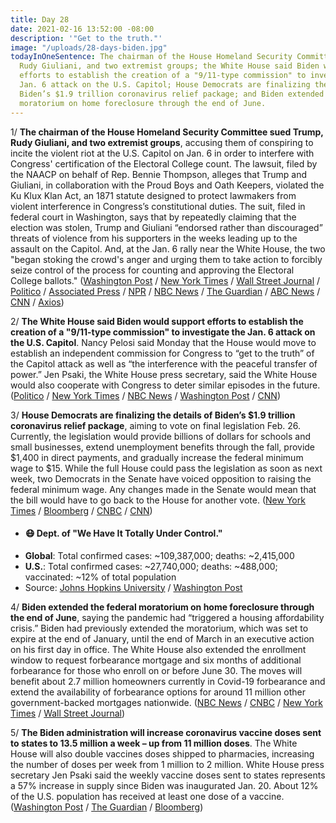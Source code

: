 ```yaml
---
title: Day 28
date: 2021-02-16 13:52:00 -08:00
description: '"Get to the truth."'
image: "/uploads/28-days-biden.jpg"
todayInOneSentence: The chairman of the House Homeland Security Committee sued Trump,
  Rudy Giuliani, and two extremist groups; the White House said Biden would support
  efforts to establish the creation of a "9/11-type commission" to investigate the
  Jan. 6 attack on the U.S. Capitol; House Democrats are finalizing the details of
  Biden’s $1.9 trillion coronavirus relief package; and Biden extended the federal
  moratorium on home foreclosure through the end of June.
---
```


1/ **The chairman of the House Homeland Security Committee sued Trump, Rudy Giuliani, and two extremist groups**, accusing them of conspiring to incite the violent riot at the U.S. Capitol on Jan. 6 in order to interfere with Congress' certification of the Electoral College count. The lawsuit, filed by the NAACP on behalf of Rep. Bennie Thompson, alleges that Trump and Giuliani, in collaboration with the Proud Boys and Oath Keepers, violated the Ku Klux Klan Act, an 1871 statute designed to protect lawmakers from violent interference in Congress’s constitutional duties. The suit, filed in federal court in Washington, says that by repeatedly claiming that the election was stolen, Trump and Giuliani “endorsed rather than discouraged” threats of violence from his supporters in the weeks leading up to the assault on the Capitol. And, at the Jan. 6 rally near the White House, the two "began stoking the crowd's anger and urging them to take action to forcibly seize control of the process for counting and approving the Electoral College ballots." ([Washington Post](https://www.washingtonpost.com/local/legal-issues/lawsuit-trump-capitol-riot/2021/02/16/1695b6b0-6fd6-11eb-b8a9-b9467510f0fe_story.html) / [New York Times](https://www.nytimes.com/2021/02/16/us/politics/naacp-sues-trump-giuliani-proud-boys-capitol.html) / [Wall Street Journal](https://www.wsj.com/articles/trump-giuliani-accused-of-conspiring-to-incite-a-riot-in-new-lawsuit-11613491170?mod=hp_lead_pos4) / [Politico](https://www.politico.com/news/2021/02/16/naacp-trump-giuliani-capitol-riots-469077) / [Associated Press](https://apnews.com/article/bennie-thompson-sues-trump-capitol-riot-7eb83edae942014d4a6e4a047ef641a9) / [NPR](https://www.npr.org/2021/02/16/968374210/house-democrat-sues-trump-giuliani-and-2-far-right-groups-over-capitol-riot) / [NBC News](https://www.nbcnews.com/politics/donald-trump/congressman-naacp-sue-trump-giuliani-over-capitol-riot-n1258009) / [The Guardian](https://www.theguardian.com/us-news/2021/feb/16/trump-giuliani-lawsuit-capitol-riot-bennie-thompson-naacp) / [ABC News](https://abcnews.go.com/Politics/lawsuit-accuses-donald-trump-giuliani-conspiring-incite-capitol/story?id=75921776) / [CNN](https://www.cnn.com/2021/02/16/politics/capitol-lawsuit-trump-giuliani-proud-boys-oath-keepers/index.html) / [Axios](https://www.axios.com/naacp-sues-trump-for-inciting-capitol-riot-6b9cbf86-aa8b-4727-843e-47710c5e4bbb.html))

2/ **The White House said Biden would support efforts to establish the creation of a "9/11-type commission" to investigate the Jan. 6 attack on the U.S. Capitol**. Nancy Pelosi said Monday that the House would move to establish an independent commission for Congress to “get to the truth” of the Capitol attack as well as “the interference with the peaceful transfer of power.” Jen Psaki, the White House press secretary, said the White House would also cooperate with Congress to deter similar episodes in the future. ([Politico](https://www.politico.com/news/2021/02/16/white-house-jan-6-riot-panel-469123) / [New York Times](https://www.nytimes.com/live/2021/02/16/us/joe-biden-trump/house-democrats-push-forward-in-creating-a-9-11-commission-type-panel-for-the-capitol-riot) / [NBC News](https://www.nbcnews.com/politics/congress/pelosi-calls-9-11-type-commission-capitol-attack-n1257954) / [Washington Post](https://www.washingtonpost.com/politics/2021/02/15/riot-commission/) / [CNN](https://www.cnn.com/2021/02/15/politics/pelosi-capitol-attack-commission/index.html))

3/ **House Democrats are finalizing the details of Biden’s $1.9 trillion coronavirus relief package**, aiming to vote on final legislation Feb. 26. Currently, the legislation would provide billions of dollars for schools and small businesses, extend unemployment benefits through the fall, provide $1,400 in direct payments, and gradually increase the federal minimum wage to $15. While the full House could pass the legislation as soon as next week, two Democrats in the Senate have voiced opposition to raising the federal minimum wage. Any changes made in the Senate would mean that the bill would have to go back to the House for another vote. ([New York Times](https://www.nytimes.com/live/2021/02/16/us/joe-biden-trump/the-house-moves-to-finalize-the-next-stimulus-package-by-end-of-next-week) / [Bloomberg](https://www.bloomberg.com/news/articles/2021-02-16/democrats-pivot-back-to-biden-s-stimulus-with-trump-s-trial-done?sref=MIBMEEoj) / [CNBC](https://www.cnbc.com/2021/02/16/democrats-focus-on-passing-covid-relief-bill-after-trumps-acquittal.html) / [CNN](https://www.cnn.com/2021/02/16/politics/stimulus-update-house-democrats-proposal/index.html))

* #### 😷 Dept. of "We Have It Totally Under Control."
* **Global**: Total confirmed cases: \~109,387,000; deaths: \~2,415,000
* **U.S.**: Total confirmed cases: \~27,740,000; deaths: \~488,000; vaccinated: \~12% of total population
* Source: [Johns Hopkins University](https://coronavirus.jhu.edu/map.html) / [Washington Post](https://www.washingtonpost.com/graphics/2020/health/covid-vaccine-states-distribution-doses/)

4/ **Biden extended the federal moratorium on home foreclosure through the end of June**, saying the pandemic had “triggered a housing affordability crisis.” Biden had previously extended the moratorium, which was set to expire at the end of January, until the end of March in an executive action on his first day in office. The White House also extended the enrollment window to request forbearance mortgage and six months of additional forbearance for those who enroll on or before June 30. The moves will benefit about 2.7 million homeowners currently in Covid-19 forbearance and extend the availability of forbearance options for around 11 million other government-backed mortgages nationwide. ([NBC News](https://www.nbcnews.com/politics/white-house/biden-extends-foreclosure-moratorium-mortgage-forbearance-through-june-n1257983) / [CNBC](https://www.cnbc.com/2021/02/16/biden-extends-protections-for-homeowners-what-you-need-to-know-.html) / [New York Times](https://www.nytimes.com/live/2021/02/16/business/stock-market-today/the-white-house-extends-foreclosure-and-forbearance-protections-for-homeowners) / [Wall Street Journal](https://www.wsj.com/articles/biden-administration-extends-covid-19-mortgage-relief-11613485250))

5/ **The Biden administration will increase coronavirus vaccine doses sent to states to 13.5 million a week – up from 11 million doses**. The White House will also double vaccines doses shipped to pharmacies, increasing the number of doses per week from 1 million to 2 million. White House press secretary Jen Psaki said the weekly vaccine doses sent to states represents a 57% increase in supply since Biden was inaugurated Jan. 20. About 12% of the U.S. population has received at least one dose of a vaccine. ([Washington Post](https://www.washingtonpost.com/nation/2021/02/16/coronavirus-covid-live-updates-us/#link-UXNUZODAWFDCFJEZBRTKE5BEJY) / [The Guardian](https://www.theguardian.com/us-news/live/2021/feb/16/joe-biden-covid-coronavirus-economy-andrew-cuomo-donald-trump-live-updates?page=with:block-602bffb48f08cafb5cc2b087#block-602bffb48f08cafb5cc2b087) / [Bloomberg](https://www.bloomberg.com/news/articles/2021-02-16/u-s-vaccine-supply-increasing-to-13-5-million-doses-per-week?srnd=premium&sref=MIBMEEoj))

